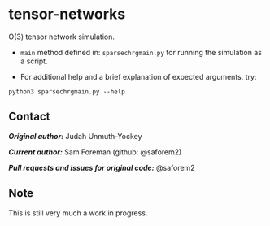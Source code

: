 # tensor-networks
O(3) tensor network simulation.

* `main` method defined in: `sparsechrgmain.py` for running the simulation as a script. 
	
* For additional help and a brief explanation of expected arguments, try:  

`python3 sparsechrgmain.py --help`


## Contact

***Original author:*** Judah Unmuth-Yockey

***Current author:*** Sam Foreman (github: @saforem2)

***Pull requests and issues for original code:*** @saforem2


## Note

This is still very much a work in progress.
